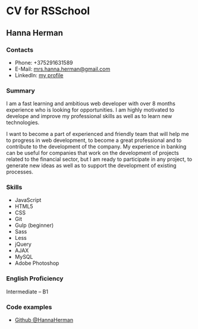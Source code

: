 # CV for RSSchool


## **Hanna Herman**


### Contacts


- Phone: +375291631589
- E-Mail: mrs.hanna.herman@gmail.com
- LinkedIn: [my profile](https://www.linkedin.com/in/hanna-herman/)


### Summary


I am a fast learning and ambitious web developer with over 8 months experience who is looking for opportunities. I am highly motivated to develope and improve my professional skills as well as to learn new technologies.

I want to become a part of experienced and friendly team that will help me to progress in web development, to become a great professional and to contribute to the development of the company. My experience in banking can be useful for companies that work on the development of projects related to the financial sector, but I am ready to participate in any project, to generate new ideas as well as to support the development of existing processes.


### Skills


*	JavaScript
*	HTML5
*	CSS
*	Git
*	Gulp (beginner)
*	Sass
*	Less
*	jQuery
*	AJAX
*	MySQL
*	Adobe Photoshop


### English Proficiency


Intermediate – B1


### Code examples


* [Github @HannaHerman](https://github.com/HannaHerman)
